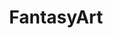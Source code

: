 ---
title: FantasyArt
crosslinks:
- ImaginaryCharacters
- ImaginaryMonsters
- ImaginaryLandscapes
- ImaginaryWizards
- ImaginaryDwarves
- ImaginaryDragons
- ImaginaryOrcs
- ImaginaryHellscapes
- ImaginaryCastles
- ImaginaryElves
- ImaginaryWitches
- ImaginaryWesteros
- ImaginaryWarriors
- mtgporn
- ImaginaryAngels
- ImaginaryMiddleEarth
- ImaginaryAzeroth
- ImaginaryClerics
- ImaginaryGiants
- ImaginaryPathways
---